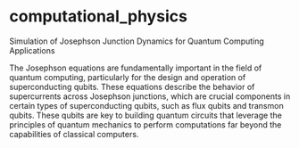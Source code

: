 # computational_physics
Simulation of Josephson Junction Dynamics for Quantum Computing Applications

The Josephson equations are fundamentally important in the field of quantum computing, particularly for the design and operation of superconducting qubits. These equations describe the behavior of supercurrents across Josephson junctions, which are crucial components in certain types of superconducting qubits, such as flux qubits and transmon qubits. These qubits are key to building quantum circuits that leverage the principles of quantum mechanics to perform computations far beyond the capabilities of classical computers.
